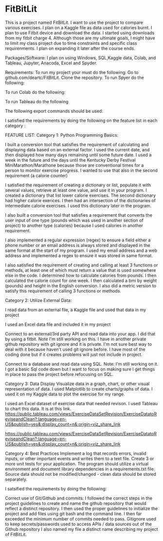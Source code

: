 # FitBitLit
This is a  project named FitBitLit.   I want to use the project to compare various exercises. I plan on  a Kaggle file as data used for calories burnt.   I plan to use Fitbit device and download the data. I started using downloads from my fitbit charge 4.    Although those are my ultimate goals,  I might have to limit my class project due to time constraints and specific class requirenments.  I plan on expanding it later after the course ends.

Packages/Software:
I  plan on using Windows, SQL,Kaggle data, Colab, and Tableau, Jupyter, Anacoda, Excel and Spyder.  

Requirements:
To run my project your must do the following: Go to github.com/deartc/FitBitLit.  Clone the repository. 
To run Spyer do the following:

To run Colab do the following:



To run Tableau do the following


The following export commands should be used:


 
 I satisfied the requirements by doing the following on the feature list in each category :
 

FEATURE LIST:
Category 1: Python Programming Basics:

I built a conversion tool that satisfies the requirement of calculating and displaying data based on an external factor. I used the current date, and then displayed how many days remaining until some future date. I used a week in the future and the days until the Kentucky Derby Festival MiniMarathon/Marathone because those are conventional times for a person to monitor exercise progress. I wanted to use that also in the second requirement (a calorie counter)



I satisfied the requirement of creating a dictionary or list, populate it with several values, retrieve at least one value, and use it in your program. I created a dictionary that list lower calorie exercises. The second dictionary had higher calorie exerices. I then had an intersection of the dictionaries of intermediate calorie exercises. I used this dictionary later in the program.



I also built a conversion tool that satisfies a requirement that converts the user input of one type (pounds which was used in another section of project) to another type (calories) because I used calories in another requirement.

I also implemented a regular expression (regex) to ensure a field either a phone number or an email address is always stored and
displayed in the same format at the start of my program. I used my email address and a web address and  implemented a regex to ensure it was stored in same format.

I also satisfied the requirement of creating and calling at least 3 functions or methods, at least one of which must return a value that is used somewhere else in the code. I determined how to calculate calories from pounds. I then calculated the calorie count for one week. I then calculated a bmi by weight (pounds) and height in the English conversion. I also did a metric version to satisfy this requirement of calling 3 functions or methods.




Category 2: Utilize External Data:

I read data from an external file, a Kaggle file and used that data in my project


I used an Excel data file and included it in my project



Connect to an external/3rd party API and read data into your app.  I did that by using a fitbit. Note I'm still working on this.  I have in another private github 
repository with git ignore and it is private. I'm not sure best way to deal with it because haven't used git ignore before. 
I  have most of the coding done but if it creates problems will just not include in project.   






Connect to a database and read data using SQL.  Note:  I'm still working on it.  I got a basic Sql code down but I want to focus on making sure I get things in place to 
pass the project before refocusing on SQL.   








Category 3: Data Display
Visualize data in a graph, chart, or other visual representation of data.
I used  Matplotlib to create charts/graphs of data.   I used it on my Kaggle data to plot the exercise for my range.


I used an Excel dataset of exercise data that needed revison.   I used Tableau to chart this data.  It is at this link.   https://public.tableau.com/views/ExerciseDataSetRevision/ExerciseDatatoReviseandClean?:language=en-US&publish=yes&:display_count=n&:origin=viz_share_link



https://public.tableau.com/views/ExerciseDataSetRevision/ExerciseDatatoReviseandClean?:language=en-US&publish=yes&:display_count=n&:origin=viz_share_link



Category 4: Best Practices
Implement a log that records errors, invalid inputs, or other important events and writes them to a text file.
Create 3 or more unit tests for your application.
The program should utilize a virtual environment and document library dependencies in a requirements.txt file.
Source data should not be modified/changed - clean data should be stored separately.



I satsified the requirements by doing the following:


Correct use of Git/Github and commits: I followed the correct steps in the project guidelines to create and name the github repository that would reflect a distinct repository. I then used the proper guidelines to initialize the project and add files using git bash and the command line. 
I then far exceeded the minimum number of commits needed to pass.
Gitignore used to keep  secrets/passwords used to access APIs / data sources out of the Github repository
I also named my file a distinct name describing my project of FitBitLit.




